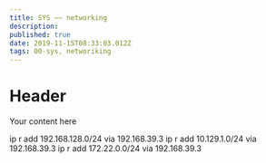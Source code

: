 ```yaml
---
title: SYS ~~ networking
description: 
published: true
date: 2019-11-15T08:33:03.012Z
tags: 00-sys, networiking
---
```


# Header
Your content here


ip r add 192.168.128.0/24 via 192.168.39.3
ip r add 10.129.1.0/24 via 192.168.39.3
ip r add 172.22.0.0/24 via 192.168.39.3